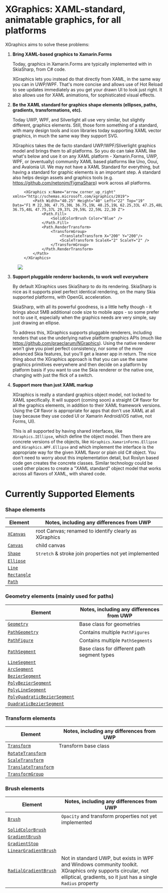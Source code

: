 # XGraphics: XAML-standard, animatable graphics, for all platforms

XGraphics aims to solve these problems:

1. **Bring XAML-based graphics to Xamarin.Forms**

   Today, graphics in Xamarin.Forms are typically implemented with in SkiaSharp, from C# code.

   XGraphics lets you instead do that directly from XAML, in the same way you can in UWP/WPF.
   That's more concise and allows use of Hot Reload to see updates immediately as you get your drawn UI to look just right. It also allows use for XAML animations, for sophisticated visual effects.

2. **Be the XAML standard for graphics shape elements (ellipses, paths, gradients, transformations, etc).**
 
   Today UWP, WPF, and Silverlight all use very similar, but slightly different, graphics elements.
   Still, those form something of a standard, with many design tools and icon libraries today supporting XAML
   vector graphics, in much the same way they support SVG.

   XGraphics takes the de facto standard UWP/WPF/Sliverlight graphics model and brings them to all platforms.
   So you do can take XAML like what's below and use it on any XAML platform - Xamarin.Forms, UWP, WPF, or (eventually) community XAML based platforms like Uno, Ooui, and Avalonia UI. We may not have a XAML Standard for everything, but having a standard for graphic elements is an important step. A standard also helps design assets and graphics tools (e.g. https://github.com/netonjm/FigmaSharp) work across all platforms.

   ```
        <XGraphics x:Name="arrow_corner_up_right" xmlns="http://schemas.microsoft.com/xgraphics/2019">
            <Path Width="40.25" Height="40" Left="22" Top="19" Data="F1 M 22,30L 47.75,30L 36.75,19L 48.25,19L 62.25,33L 47.25,48L 36.75,48L 47.75,37L 29,37L 29,59L 22,59L 22,30 Z">
                <Path.Fill>
                    <SolidColorBrush Color="Blue" />
                </Path.Fill>
                <Path.RenderTransform>
                    <TransformGroup>
                        <TranslateTransform X="200" Y="200"/>
                        <ScaleTransform ScaleX="2" ScaleY="2" />
                    </TransformGroup>
                </Path.RenderTransform>
            </Path>
        </XGraphics>
    ```

<img style="padding-left:40px" src="Media/arrow-corner-up-right.png">

3. **Support pluggable renderer backends, to work well everywhere**

   By default XGraphics uses SkiaSharp to do its rendering. SkiaSharp is nice as it supports pixel perfect identical rendering, on the many Skia supported platforms, with OpenGL acceleration.

   SkiaSharp, with all its powerful goodness, is a little hefty though - it brings about 5MB additional code size to mobile apps - so some prefer not to use it,
   especially when the graphics needs are very simple, say just drawing an ellipse.

   To address this, XGraphics supports pluggable renderers, including renders that use the underlying native platform graphics APIs (much like https://github.com/praeclarum/NGraphics). Using the native renderer won't give you pixel perfect consistency, nor some of the more advanced Skia features, but you'll get a leaner
   app in return. The nice thing about the XGraphics approach is that you can use the same graphics primitives everywhere and then decide on a platform by
   platform basis if you want to use the Skia renderer or the native one, changing with just the flick of a switch.

4. **Support more than just XAML markup**

   XGraphics is really a standard graphics object model, not locked to XAML specifically. It will support (coming soon) a straight C# flavor for all the graphics elements, in addition to their XAML framework versions. Using the C# flavor is appropriate for apps that don't use XAML at all (say because they use coded UI
   or Xamarin Android/iOS native, not Forms, UI).

   This is all supported by having shared interfaces, like `XGraphics.IEllipse`, which define the object model. Then there are concrete versions of the objects,
   like `XGraphics.XamarinForms.Ellipse` and `XGraphics.WPF.Ellipse` and which implement the interface is the appropriate way for the given XAML flavor or plain old C# object. You don't need to worry about this implementation detail, but Roslyn based code gen creates the concrete classes. Similar technology could be used other places to create a "XAML standard" object model that works across all flavors of XAML, with shared code.

# Currently Supported Elements

### Shape elements

| Element     | Notes, including any differences from UWP |
| ----------- | ----------- |
| [`XCanvas`](https://docs.microsoft.com/en-us/uwp/api/windows.ui.xaml.controls.canvas)      | root Canvas; renamed to identify clearly as XGraphics |
| [`Canvas`](https://docs.microsoft.com/en-us/uwp/api/windows.ui.xaml.controls.canvas)   | child canvas |
| [`Shape`](https://docs.microsoft.com/en-us/uwp/api/windows.ui.xaml.shapes.shape)  | `Stretch` & stroke join properties not yet implemented |
| [`Ellipse`](https://docs.microsoft.com/en-us/uwp/api/windows.ui.xaml.shapes.ellipse)  |  |
| [`Line`](https://docs.microsoft.com/en-us/uwp/api/windows.ui.xaml.shapes.line)  | |
| [`Rectangle`](https://docs.microsoft.com/en-us/uwp/api/windows.ui.xaml.shapes.rectangle)  | |
| [`Path`](https://docs.microsoft.com/en-us/uwp/api/windows.ui.xaml.shapes.path)  | |

### Geometry elements (mainly used for paths)
| Element | Notes, including any differences from UWP |
| ----------- | ----------- |
| [`Geometry`](https://docs.microsoft.com/en-us/uwp/api/windows.ui.xaml.media.geometry) | Base class for geometries |
| [`PathGeometry`](https://docs.microsoft.com/en-us/uwp/api/windows.ui.xaml.media.pathgeometry)  | Contains multiple `PathFigures` |
| [`PathFigure`](https://docs.microsoft.com/en-us/uwp/api/windows.ui.xaml.media.pathfigure)   | Contains multiple `PathSegments` |
| [`PathSegment`](https://docs.microsoft.com/en-us/uwp/api/windows.ui.xaml.media.pathsegment)   | Base class for different path segment types |
| [`LineSegment`](https://docs.microsoft.com/en-us/uwp/api/windows.ui.xaml.media.linesegment)   | |
| [`ArcSegment`](https://docs.microsoft.com/en-us/uwp/api/windows.ui.xaml.media.arcsegment) | |
| [`BezierSegment`](https://docs.microsoft.com/en-us/uwp/api/windows.ui.xaml.media.beziersegment)   | |
| [`PolyBezierSegment`](https://docs.microsoft.com/en-us/uwp/api/windows.ui.xaml.media.polybeziersegment)   | |
| [`PolyLineSegment`](https://docs.microsoft.com/en-us/uwp/api/windows.ui.xaml.media.polylinesegment)   | |
| [`PolyQuadraticBezierSegment`](https://docs.microsoft.com/en-us/uwp/api/windows.ui.xaml.media.polyquadraticbeziersegment)   | |
| [`QuadraticBezierSegment`](https://docs.microsoft.com/en-us/uwp/api/windows.ui.xaml.media.quadraticbeziersegment) | |

### Transform elements
| Element | Notes, including any differences from UWP |
| ----------- | ----------- |
| [`Transform`](https://docs.microsoft.com/en-us/uwp/api/windows.ui.xaml.media.transform) | Transform base class |
| [`RotateTransform`](https://docs.microsoft.com/en-us/uwp/api/windows.ui.xaml.media.rotatetransform)  | |
| [`ScaleTransform`](https://docs.microsoft.com/en-us/uwp/api/windows.ui.xaml.media.scaletransform)   | |
| [`TranslateTransform`](https://docs.microsoft.com/en-us/uwp/api/windows.ui.xaml.media.translatetransform)   | |
| [`TransformGroup`](https://docs.microsoft.com/en-us/uwp/api/windows.ui.xaml.media.transformgroup)   | |

### Brush elements
| Element | Notes, including any differences from UWP |
| ----------- | ----------- |
| [`Brush`](https://docs.microsoft.com/en-us/uwp/api/windows.ui.xaml.media.brush) | `Opacity` and transform properties not yet implemented |
| [`SolidColorBrush`](https://docs.microsoft.com/en-us/uwp/api/windows.ui.xaml.media.solidcolorbrush)  | |
| [`GradientBrush`](https://docs.microsoft.com/en-us/uwp/api/windows.ui.xaml.media.gradientbrush)   | |
| [`GradientStop`](https://docs.microsoft.com/en-us/uwp/api/windows.ui.xaml.media.gradientstop)   | |
| [`LinearGradientBrush`](https://docs.microsoft.com/en-us/uwp/api/windows.ui.xaml.media.lineargradientbrush)   | |
| [`RadialGradientBrush`](https://docs.microsoft.com/en-us/dotnet/api/system.windows.media.radialgradientbrush?view=netframework-4.8)   | Not in standard UWP, but exists in WPF and Windows community toolkit. XGraphics only supports circular, not elliptical, gradients, so it just has a single `Radius` property |


